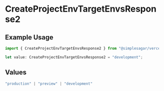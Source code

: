 # CreateProjectEnvTargetEnvsResponse2

## Example Usage

```typescript
import { CreateProjectEnvTargetEnvsResponse2 } from "@simplesagar/vercel/models/createprojectenvop.js";

let value: CreateProjectEnvTargetEnvsResponse2 = "development";
```

## Values

```typescript
"production" | "preview" | "development"
```